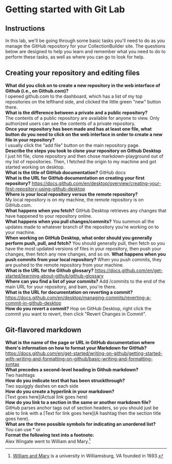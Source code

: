 # Getting started with Git Lab
## Instructions
In this lab, we'll be going through some basic tasks you'll need to do as you manage the GitHub repository for your CollectionBuilder site. The questions below are designed to help you learn and remember what you need to do to perform these tasks, as well as where you can go to look for help. 
## Creating your repository and editing files
**What did you click on to create a new repository in the web interface of Github (i.e., on Github.com)?**  
I opened github.com to the dashboard, which has a list of my top repositories on the lefthand side, and clicked the little green "new" button there.  
**What is the difference between a private and a public repository?**  
The contents of a public repository are available for anyone to view. Only authorized users can see the contents of a private repository.  
**Once your repository has been made and has at least one file, what button do you need to click on the web interface in order to create a new file in your repository?**  
I usually click the "add file" button on the main repository page.  
**Describe the steps you took to clone your repository on Github Desktop**  
I just hit file, clone repository and then chose markdown-playground out of my list of repositories. Then, I fetched the origin to my machine and got started working on desktop.  
**What is the title of GitHub documentation?**
GitHub docs  
**What is the URL for GitHub documentation on creating your first repository?**
https://docs.github.com/en/desktop/overview/creating-your-first-repository-using-github-desktop  
**Where is your local repository versus the remote repository?**  
My local repository is on my machine, the remote repository is on GitHub.com.  
**What happens when you fetch?** 
GitHub Desktop retrieves any changes that have happened to your repository online.  
**What happens when you pull changes/commits?**
You summon all the updates made to whatever branch of the repository you're working on to your machine.  
**When working on GitHub Desktop, what order should you generally perform push, pull, and fetch?**
You should generally pull, then fetch so you have the most updated versions of files in your repository, then push your changes, then fetch any new changes, and so on.
**What happens when you push commits from your local repository?**
When you push commits, they are pushed to the remote repository from your machine.  
**What is the URL for the Github glossary?**
https://docs.github.com/en/get-started/learning-about-github/github-glossary  
**Where can you find a list of your commits?**
Add /commits to the end of the main URL for your repository, and bam, you're there.  
**What is the URL for documentation on reverting a commit?**
https://docs.github.com/en/desktop/managing-commits/reverting-a-commit-in-github-desktop  
**How do you revert a commit?**
Hop on GitHub Desktop, right click the commit you want to revert, then click "Revert Changes in Commit".  

## Git-flavored markdown
**What is the name of the page or URL in GitHub documentation where there's information on how to format your Markdown for GitHub?**  
https://docs.github.com/en/get-started/writing-on-github/getting-started-with-writing-and-formatting-on-github/basic-writing-and-formatting-syntax  
**What precedes a second-level heading in Github markdown?**  
Two hashtags  
**How do you indicate text that has been struckthrough?**  
Two squiggly dashes on each side  
**How do you create a hyperlink in your markdown?**    
[Text goes here](Actual link goes here)  
**How do you link to a section in the same or another markdown file?**  
GitHub parses anchor tags out of section headers, so you should just be able to link with a [Text for link goes here](A hashtag then the section title goes here).  
**What are the three possible symbols for indicating an unordered list?**  
You can use * or  
**Format the following text into a footnote:**  
Alex Wingate went to William and Mary.[^1]  
[^1]: [William and Mary](https://www.wm.edu/) is a university in Williamsburg, VA founded in 1693.  